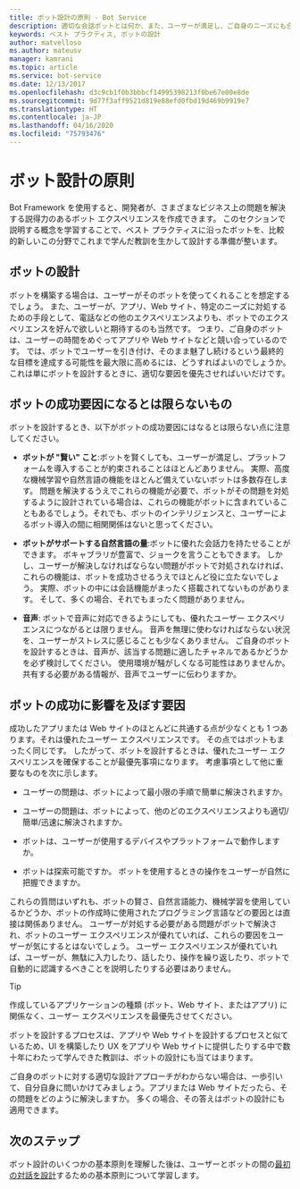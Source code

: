 ```yaml
---
title: ボット設計の原則 - Bot Service
description: 適切な会話ボットとは何か、また、ユーザーが満足し、ご自身のニーズにも合ったボットを計画および設計する方法について説明します。
keywords: ベスト プラクティス, ボットの設計
author: matvelloso
ms.author: mateusv
manager: kamrani
ms.topic: article
ms.service: bot-service
ms.date: 12/13/2017
ms.openlocfilehash: d3c9cb1f0b3bbbcf14995398213f0be67e00e8de
ms.sourcegitcommit: 9d77f3aff9521d819e88efd0fbd19d469b9919e7
ms.translationtype: HT
ms.contentlocale: ja-JP
ms.lasthandoff: 04/16/2020
ms.locfileid: "75793476"
---
```

# <a name="principles-of-bot-design"></a>ボット設計の原則

Bot Framework を使用すると、開発者が、さまざまなビジネス上の問題を解決する説得力のあるボット エクスペリエンスを作成できます。 このセクションで説明する概念を学習することで、ベスト プラクティスに沿ったボットを、比較的新しいこの分野でこれまで学んだ教訓を生かして設計する準備が整います。 

## <a name="designing-a-bot"></a>ボットの設計

ボットを構築する場合は、ユーザーがそのボットを使ってくれることを想定するでしょう。 また、ユーザーが、アプリ、Web サイト、特定のニーズに対処するための手段として、電話などの他のエクスペリエンスよりも、ボットでのエクスペリエンスを好んで欲しいと期待するのも当然です。 つまり、ご自身のボットは、ユーザーの時間をめぐってアプリや Web サイトなどと競い合っているのです。 では、ボットでユーザーを引き付け、そのまま魅了し続けるという最終的な目標を達成する可能性を最大限に高めるには、どうすればよいのでしょうか。 これは単にボットを設計するときに、適切な要因を優先させればいいだけです。

## <a name="factors-that-do-not-guarantee-a-bots-success"></a>ボットの成功要因になるとは限らないもの

ボットを設計するとき、以下がボットの成功要因にはなるとは限らない点に注意してください。 

- **ボットが "賢い" こと**:ボットを賢くしても、ユーザーが満足し、プラットフォームを導入することが約束されることはほとんどありません。 実際、高度な機械学習や自然言語の機能をほとんど備えていないボットは多数存在します。 問題を解決するうえでこれらの機能が必要で、ボットがその問題を対処するように設計されている場合は、これらの機能がボットに含まれていることもあるでしょう。それでも、ボットのインテリジェンスと、ユーザーによるボット導入の間に相関関係はないと思ってください。

- **ボットがサポートする自然言語の量**:ボットに優れた会話力を持たせることができます。 ボキャブラリが豊富で、ジョークを言うこともできます。 しかし、ユーザーが解決しなければならない問題がボットで対処されなければ、これらの機能は、ボットを成功させるうえでほとんど役に立たないでしょう。 実際、ボットの中には会話機能がまったく搭載されてないものがあります。 そして、多くの場合、それでもまったく問題がありません。

- **音声**: ボットで音声に対応できるようにしても、優れたユーザー エクスペリエンスにつながるとは限りません。 音声を無理に使わなければならない状況を、ユーザーがストレスに感じることも少なくありません。 ご自身のボットを設計するときは、音声が、該当する問題に適したチャネルであるかどうかを必ず検討してください。 使用環境が騒がしくなる可能性はありませんか。 共有する必要がある情報が、音声でユーザーに伝わりますか。 

## <a name="factors-that-do-influence-a-bots-success"></a>ボットの成功に影響を及ぼす要因

成功したアプリまたは Web サイトのほとんどに共通する点が少なくとも 1 つあります。それは優れたユーザー エクスペリエンスです。 その点ではボットもまったく同じです。 したがって、ボットを設計するときは、優れたユーザー エクスペリエンスを確保することが最優先事項になります。 考慮事項として他に重要なものを次に示します。

- ユーザーの問題は、ボットによって最小限の手順で簡単に解決されますか。

- ユーザーの問題は、ボットによって、他のどのエクスペリエンスよりも適切/簡単/迅速に解決されますか。

- ボットは、ユーザーが使用するデバイスやプラットフォームで動作しますか。

- ボットは探索可能ですか。 ボットを使用するときの操作をユーザーが自然に把握できますか。

これらの質問はいずれも、ボットの賢さ、自然言語能力、機械学習を使用しているかどうか、ボットの作成時に使用されたプログラミング言語などの要因とは直接は関係ありません。 ユーザーが対処する必要がある問題がボットで解決され、ボットのユーザー エクスペリエンスが優れていれば、これらの要因をユーザーが気にするとはないでしょう。 ユーザー エクスペリエンスが優れていれば、ユーザーが、無駄に入力したり、話したり、操作を繰り返したり、ボットで自動的に認識するべきことを説明したりする必要はありません。

> [!TIP]
> 作成しているアプリケーションの種類 (ボット、Web サイト、またはアプリ) に関係なく、ユーザー エクスペリエンスを最優先させてください。

ボットを設計するプロセスは、アプリや Web サイトを設計するプロセスと似ているため、UI を構築したり UX をアプリや Web サイトに提供したりする中で数十年にわたって学んできた教訓は、ボットの設計にも当てはまります。 

ご自身のボットに対する適切な設計アプローチがわからない場合は、一歩引いて、自分自身に問いかけてみましょう。アプリまたは Web サイトだったら、その問題をどのように解決しますか。 多くの場合、その答えはボットの設計にも適用できます。 

## <a name="next-steps"></a>次のステップ

ボット設計のいくつかの基本原則を理解した後は、ユーザーとボットの間の[最初の対話を設計](~/bot-service-design-first-interaction.md)するための基本原則について学習します。
